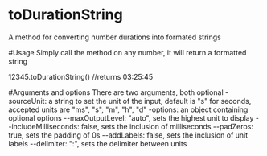 # toDurationString
A method for converting number durations into formated strings

#Usage
Simply call the method on any number, it will return a formatted string

12345.toDurationString() //returns 03:25:45

#Arguments and options
There are two arguments, both optional
-sourceUnit: a string to set the unit of the input, default is "s" for seconds, accepted units are "ms", "s", "m", "h", "d"
-options: an object containing optional options
--maxOutputLevel: "auto", sets the highest unit to display
--includeMilliseconds: false, sets the inclusion of milliseconds
--padZeros: true, sets the padding of 0s
--addLabels: false, sets the inclusion of unit labels
--delimiter: ":", sets the delimiter between units
